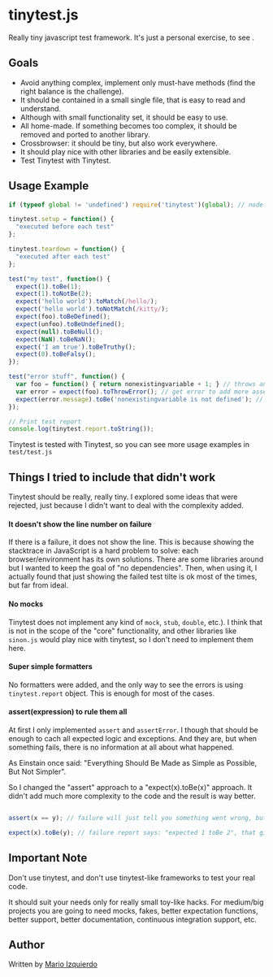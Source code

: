 tinytest.js
===========

Really tiny javascript test framework.
It's just a personal exercise, to see .

## Goals ##

 * Avoid anything complex, implement only must-have methods (find the right balance is the challenge).
 * It should be contained in a small single file, that is easy to read and understand.
 * Although with small functionality set, it should be easy to use.
 * All home-made. If something becomes too complex, it should be removed and ported to another library.
 * Crossbrowser: it should be tiny, but also work everywhere.
 * It should play nice with other libraries and be easily extensible.
 * Test Tinytest with Tinytest.

## Usage Example ##

```javascript
if (typeof global != 'undefined') require('tinytest')(global); // node.js (CommonJS) only, in a browser just run tinytest.js script before

tinytest.setup = function() {
  "executed before each test"
};

tinytest.teardown = function() {
  "executed after each test"
};

test("my test", function() {
  expect(1).toBe(1);
  expect(1).toNotBe(2);
  expect('hello world').toMatch(/hello/);
  expect('hello world').toNotMatch(/kitty/);
  expect(foo).toBeDefined();
  expect(unfoo).toBeUndefined();
  expect(null).toBeNull();
  expect(NaN).toBeNaN();
  expect('I am true').toBeTruthy();
  expect(0).toBeFalsy();
});

test("error stuff", function() {
  var foo = function() { return nonexistingvariable + 1; } // throws an error
  var error = expect(foo).toThrowError(); // get error to add more assertions on it
  expect(error.message).toBe('nonexistingvariable is not defined'); // ensure the error is the one we want
});

// Print test report
console.log(tinytest.report.toString());
```

Tinytest is tested with Tinytest, so you can see more usage examples in `test/test.js`

## Things I tried to include that didn't work ##

Tinytest should be really, really tiny. I explored some ideas that were rejected, just because I didn't want to deal with the complexity added.

#### It doesn't show the line number on failure ####

If there is a failure, it does not show the line. This is because showing the stacktrace in JavaScript is a hard problem to solve: each browser/environment has its own solutions. There are some libraries around but I wanted to keep the goal of "no dependencies".
Then, when using it, I actually found that just showing the failed test tilte is ok most of the times, but far from ideal.

#### No mocks ####

Tinytest does not implement any kind of `mock`, `stub`, `double`, etc.). I think that is not in the scope of the "core" functionality, and other libraries like `sinon.js` would play nice with tinytest, so I don't need to implement them here.

#### Super simple formatters ####

No formatters were added, and the only way to see the errors is using `tinytest.report` object. This is enough for most of the cases.

#### assert(expression) to rule them all ####

At first I only implemented `assert` and `assertError`.
I though that should be enough to cach all expected logic and exceptions.
And they are, but when something fails, there is no information at all about what happened.

As Einstain once said: "Everything Should Be Made as Simple as Possible, But Not Simpler".

So I changed the "assert" approach to a "expect(x).toBe(x)" approach. It didn't add much more complexity to the code and the result is way better.

```javascript

assert(x == y); // failure will just tell you something went wrong, but you don't know what.

expect(x).toBe(y); // failure report says: "expected 1 toBe 2", that gives a lot more information about the problem.

```

## Important Note ##

Don't use tinytest, and don't use tinytest-like frameworks to test your real code.

It should suit your needs only for really small toy-like hacks. For medium/big projects you are going to need mocks, fakes, better expectation functions, better support, better documentation, continuous integration support, etc.

## Author ##

Written by [Mario Izquierdo](https://github.com/marioizquierdo)